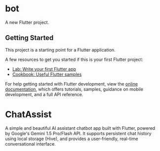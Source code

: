 
# bot

A new Flutter project.

## Getting Started

This project is a starting point for a Flutter application.

A few resources to get you started if this is your first Flutter project:

- [Lab: Write your first Flutter app](https://docs.flutter.dev/get-started/codelab)
- [Cookbook: Useful Flutter samples](https://docs.flutter.dev/cookbook)

For help getting started with Flutter development, view the
[online documentation](https://docs.flutter.dev/), which offers tutorials,
samples, guidance on mobile development, and a full API reference.

# ChatAssist
A simple and beautiful AI assistant chatbot app built with Flutter, powered by Google's Gemini 1.5 Pro/Flash API. It supports persistent chat history using local storage (Hive), and provides a user-friendly, real-time conversational interface.

